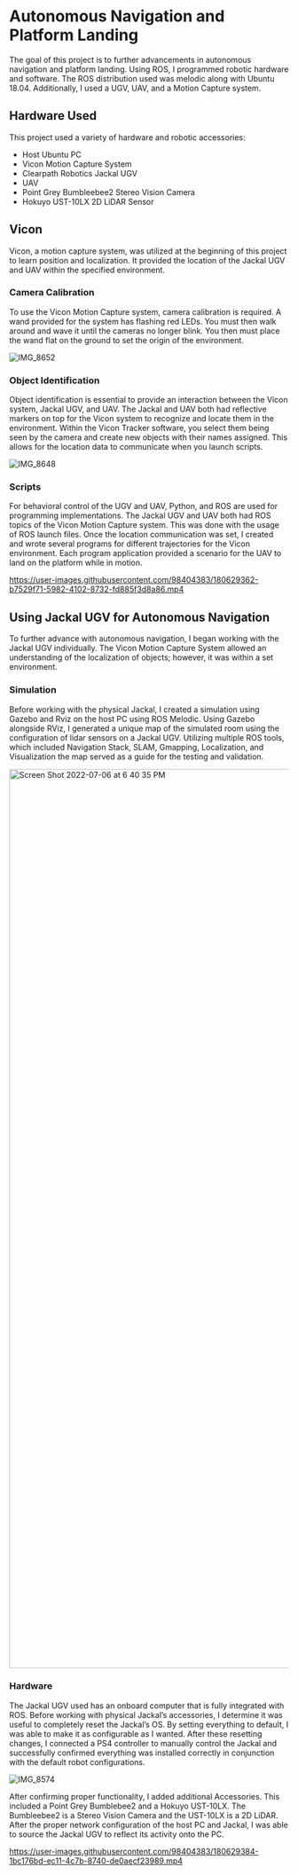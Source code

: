 # Autonomous Navigation and Platform Landing
The goal of this project is to further advancements in autonomous navigation and platform landing. Using ROS, I programmed robotic hardware and software. The ROS distribution used was melodic along with Ubuntu 18.04. Additionally, I used a UGV, UAV, and a Motion Capture system.                                                                                               


## Hardware Used
This project used a variety of hardware and robotic accessories: 
- Host Ubuntu PC
- Vicon Motion Capture System
- Clearpath Robotics Jackal UGV
- UAV
- Point Grey Bumbleebee2 Stereo Vision Camera
- Hokuyo UST-10LX 2D LiDAR Sensor


## Vicon 

Vicon, a motion capture system, was utilized at the beginning of this project to learn position and localization. It provided the location of the Jackal UGV and UAV within the specified environment. 

### Camera Calibration 
To use the Vicon Motion Capture system, camera calibration is required. A wand provided for the system has flashing red LEDs. You must then walk around and wave it until the cameras no longer blink. You then must place the wand flat on the ground to set the origin of the environment.

![IMG_8652](https://user-images.githubusercontent.com/98404383/180620554-91ecd706-19f4-41d0-904d-86bfed7c094c.jpeg)


### Object Identification 
Object identification is essential to provide an interaction between the Vicon system, Jackal UGV, and UAV. The Jackal and UAV both had reflective markers on top for the Vicon system to recognize and locate them in the environment. Within the Vicon Tracker software, you select them being seen by the camera and  create new objects with their names assigned. This allows for the location data to communicate when you launch scripts.  


![IMG_8648](https://user-images.githubusercontent.com/98404383/180620686-0ae67176-34ef-4a5e-9fc4-4a7e92de694d.JPG)


### Scripts
For behavioral control of the UGV and UAV, Python, and ROS are used for programming implementations. The Jackal UGV and UAV both had ROS topics of the Vicon Motion Capture system. This was done with the usage of ROS launch files. Once the location communication was set, I created and wrote several programs for different trajectories for the Vicon environment. Each program application provided a scenario for the UAV to land on the platform while in motion. 



https://user-images.githubusercontent.com/98404383/180629362-b7529f71-5982-4102-8732-fd885f3d8a86.mp4




## Using Jackal UGV for Autonomous Navigation 
To further advance with autonomous navigation, I began working with the Jackal UGV individually. The Vicon Motion Capture System allowed an understanding of the localization of objects; however, it was within a set environment. 


### Simulation
Before working with the physical Jackal, I created a simulation using Gazebo and Rviz on the host PC using ROS Melodic. Using Gazebo alongside RViz, I generated a unique map of the simulated room using the configuration of lidar sensors on a Jackal UGV. Utilizing multiple ROS tools, which included Navigation Stack, SLAM, Gmapping, Localization, and Visualization the map served as a guide for the testing and validation. 


<img width="1622" alt="Screen Shot 2022-07-06 at 6 40 35 PM" src="https://user-images.githubusercontent.com/98404383/180628936-ef11a5c6-ed48-4cbc-bbfe-c99b213a7054.png">


### Hardware
The Jackal UGV used has an onboard computer that is fully integrated with ROS. Before working with physical Jackal’s accessories, I determine it was useful to completely reset the Jackal’s OS. By setting everything to default, I was able to make it as configurable as I wanted. After these resetting changes, I connected a PS4 controller to manually control the Jackal and successfully confirmed everything was installed correctly in conjunction with the default robot configurations. 


![IMG_8574](https://user-images.githubusercontent.com/98404383/180629410-eeb4ef37-c50d-4bf4-a994-60cd93fb1679.png)


After confirming proper functionality, I added additional Accessories. This included a Point Grey Bumblebee2 and a Hokuyo UST-10LX. The Bumbleebee2 is a Stereo Vision Camera and the UST-10LX is a 2D LiDAR. After the proper network configuration of the host PC and Jackal, I was able to source the Jackal UGV to reflect its activity onto the PC. 


https://user-images.githubusercontent.com/98404383/180629384-1bc176bd-ec11-4c7b-8740-de0aecf23989.mp4

